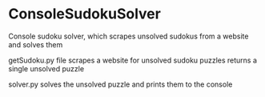 # ConsoleSudokuSolver
Console sudoku solver, which scrapes unsolved sudokus from a website and solves them

getSudoku.py
file scrapes a website for unsolved sudoku puzzles
returns a single unsolved puzzle

solver.py
solves the unsolved puzzle and prints them to the console
